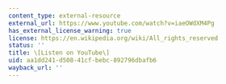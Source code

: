 ```yaml
---
content_type: external-resource
external_url: https://www.youtube.com/watch?v=iaeOWdXM4Pg
has_external_license_warning: true
license: https://en.wikipedia.org/wiki/All_rights_reserved
status: ''
title: \[Listen on YouTube\]
uid: aa1dd241-d508-41cf-bebc-892796dbafb6
wayback_url: ''
---
```

